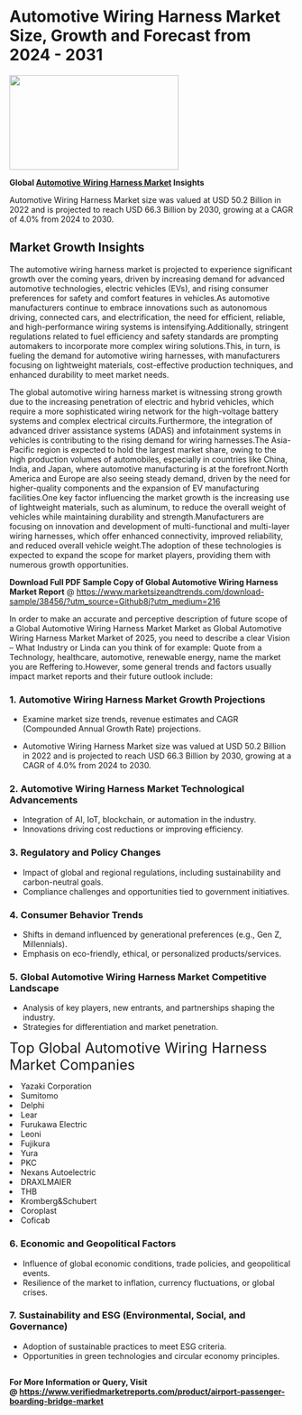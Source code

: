 <H1>Automotive Wiring Harness Market Size, Growth and Forecast from 2024 - 2031</H1><img class="aligncenter size-medium wp-image-584254" src="https://thirdeyenews.in/wp-content/uploads/2024/09/Global-Market-Research-300x168.jpeg" alt="" width="300" height="168" /><p><strong>Global&nbsp;<a href="https://www.marketsizeandtrends.com/download-sample/38456/?utm_source=Github8j?utm_medium=216">Automotive Wiring Harness Market</a> Insights</strong></p><p>Automotive Wiring Harness Market size was valued at USD 50.2 Billion in 2022 and is projected to reach USD 66.3 Billion by 2030, growing at a CAGR of 4.0% from 2024 to 2030.</p><p><h2>Market Growth Insights</h2> <p>The automotive wiring harness market is projected to experience significant growth over the coming years, driven by increasing demand for advanced automotive technologies, electric vehicles (EVs), and rising consumer preferences for safety and comfort features in vehicles.As automotive manufacturers continue to embrace innovations such as autonomous driving, connected cars, and electrification, the need for efficient, reliable, and high-performance wiring systems is intensifying.Additionally, stringent regulations related to fuel efficiency and safety standards are prompting automakers to incorporate more complex wiring solutions.This, in turn, is fueling the demand for automotive wiring harnesses, with manufacturers focusing on lightweight materials, cost-effective production techniques, and enhanced durability to meet market needs.</p> <p>The global automotive wiring harness market is witnessing strong growth due to the increasing penetration of electric and hybrid vehicles, which require a more sophisticated wiring network for the high-voltage battery systems and complex electrical circuits.Furthermore, the integration of advanced driver assistance systems (ADAS) and infotainment systems in vehicles is contributing to the rising demand for wiring harnesses.The Asia-Pacific region is expected to hold the largest market share, owing to the high production volumes of automobiles, especially in countries like China, India, and Japan, where automotive manufacturing is at the forefront.North America and Europe are also seeing steady demand, driven by the need for higher-quality components and the expansion of EV manufacturing facilities.One key factor influencing the market growth is the increasing use of lightweight materials, such as aluminum, to reduce the overall weight of vehicles while maintaining durability and strength.Manufacturers are focusing on innovation and development of multi-functional and multi-layer wiring harnesses, which offer enhanced connectivity, improved reliability, and reduced overall vehicle weight.The adoption of these technologies is expected to expand the scope for market players, providing them with numerous growth opportunities.</p><p><span class=""><strong>Download Full PDF Sample Copy of Global Automotive Wiring Harness Market Report</strong> @ <a href="https://www.marketsizeandtrends.com/download-sample/38456/?utm_source=Github8j?utm_medium=216" target="_blank">https://www.marketsizeandtrends.com/download-sample/38456/?utm_source=Github8j?utm_medium=216</a></span></p><p>In order to make an accurate and perceptive description of future scope of a Global&nbsp;Automotive Wiring Harness Market Market as Global&nbsp;Automotive Wiring Harness Market Market of 2025, you need to describe a clear Vision &ndash; What Industry or Linda can you think of for example: Quote from a Technology, healthcare, automotive, renewable energy, name the market you are Reffering to.However, some general trends and factors usually impact market reports and their future outlook include:</p><h3>1.&nbsp;<strong>Automotive Wiring Harness Market Growth Projections</strong></h3><ul><li>Examine market size trends, revenue estimates and CAGR (Compounded Annual Growth Rate) projections.</li><li><p>Automotive Wiring Harness Market size was valued at USD 50.2 Billion in 2022 and is projected to reach USD 66.3 Billion by 2030, growing at a CAGR of 4.0% from 2024 to 2030.</p></li></ul><h3>2.&nbsp;<strong>Automotive Wiring Harness Market Technological Advancements</strong></h3><ul><li>Integration of AI, IoT, blockchain, or automation in the industry.</li><li>Innovations driving cost reductions or improving efficiency.</li></ul><h3>3.&nbsp;<strong>Regulatory and Policy Changes</strong></h3><ul><li>Impact of global and regional regulations, including sustainability and carbon-neutral goals.</li><li>Compliance challenges and opportunities tied to government initiatives.</li></ul><h3>4.&nbsp;<strong>Consumer Behavior Trends</strong></h3><ul><li>Shifts in demand influenced by generational preferences (e.g., Gen Z, Millennials).</li><li>Emphasis on eco-friendly, ethical, or personalized products/services.</li></ul><h3>5.&nbsp;<strong>Global Automotive Wiring Harness Market Competitive Landscape</strong></h3><ul><li>Analysis of key players, new entrants, and partnerships shaping the industry.</li><li>Strategies for differentiation and market penetration.</li></ul><p data-pm-slice="1 1 []"><span style="color: inherit; font-family: inherit; font-size: 25px;">Top Global Automotive Wiring Harness Market Companies</span></p><div class="" data-test-id=""><p><li>Yazaki Corporation</li><li> Sumitomo</li><li> Delphi</li><li> Lear</li><li> Furukawa Electric</li><li> Leoni</li><li> Fujikura</li><li> Yura</li><li> PKC</li><li> Nexans Autoelectric</li><li> DRAXLMAIER</li><li> THB</li><li> Kromberg&Schubert</li><li> Coroplast</li><li> Coficab</li></p></div><h3>6.&nbsp;<strong>Economic and Geopolitical Factors</strong></h3><ul><li>Influence of global economic conditions, trade policies, and geopolitical events.</li><li>Resilience of the market to inflation, currency fluctuations, or global crises.</li></ul><h3>7.&nbsp;<strong>Sustainability and ESG (Environmental, Social, and Governance)</strong></h3><ul><li>Adoption of sustainable practices to meet ESG criteria.</li><li>Opportunities in green technologies and circular economy principles.</li></ul><h2><strong style="font-size: 14px;">For More Information or Query, Visit @&nbsp;</strong><a style="background-color: #ffffff; font-size: 14px;" href="https://www.marketsizeandtrends.com/report/automotive-wiring-harness-market/" target="_blank">https://www.verifiedmarketreports.com/product/airport-passenger-boarding-bridge-market</a></h2>